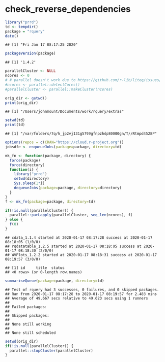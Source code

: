 check\_reverse\_dependencies
================

``` r
library("prrd")
td <- tempdir()
package = "rquery"
date()
```

    ## [1] "Fri Jan 17 08:17:25 2020"

``` r
packageVersion(package)
```

    ## [1] '1.4.2'

``` r
parallelCluster <- NULL
ncores <- 0
# # parallel doesn't work due to https://github.com/r-lib/liteq/issues/22
#ncores <- parallel::detectCores()
#parallelCluster <- parallel::makeCluster(ncores)

orig_dir <- getwd()
print(orig_dir)
```

    ## [1] "/Users/johnmount/Documents/work/rquery/extras"

``` r
setwd(td)
print(td)
```

    ## [1] "/var/folders/7q/h_jp2vj131g5799gfnpzhdp80000gn/T//Rtmpd4528P"

``` r
options(repos = c(CRAN="https://cloud.r-project.org"))
jobsdfe <- enqueueJobs(package=package, directory=td)

mk_fn <- function(package, directory) {
  force(package)
  force(directory)
  function(i) {
    library("prrd")
    setwd(directory)
    Sys.sleep(1*i)
    dequeueJobs(package=package, directory=directory)
  }
}
f <- mk_fn(package=package, directory=td)

if(!is.null(parallelCluster)) {
  parallel::parLapply(parallelCluster, seq_len(ncores), f)
} else {
  f(0)
}
```

    ## cdata_1.1.4 started at 2020-01-17 08:17:28 success at 2020-01-17 08:18:05 (1/0/0) 
    ## rqdatatable_1.2.5 started at 2020-01-17 08:18:05 success at 2020-01-17 08:18:30 (2/0/0) 
    ## WVPlots_1.2.2 started at 2020-01-17 08:18:31 success at 2020-01-17 08:19:57 (3/0/0)

    ## [1] id     title  status
    ## <0 rows> (or 0-length row.names)

``` r
summariseQueue(package=package, directory=td)
```

    ## Test of rquery had 3 successes, 0 failures, and 0 skipped packages. 
    ## Ran from 2020-01-17 08:17:28 to 2020-01-17 08:19:57 for 2.483 mins 
    ## Average of 49.667 secs relative to 49.623 secs using 1 runners
    ## 
    ## Failed packages:   
    ## 
    ## Skipped packages:   
    ## 
    ## None still working
    ## 
    ## None still scheduled

``` r
setwd(orig_dir)
if(!is.null(parallelCluster)) {
  parallel::stopCluster(parallelCluster)
}
```
